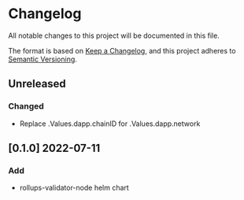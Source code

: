 # Changelog

All notable changes to this project will be documented in this file.

The format is based on [Keep a Changelog](https://keepachangelog.com/en/1.0.0/),
and this project adheres to [Semantic Versioning](https://semver.org/spec/v2.0.0.html).

## Unreleased

### Changed

- Replace .Values.dapp.chainID for .Values.dapp.network

## [0.1.0] 2022-07-11

### Add

- rollups-validator-node helm chart
